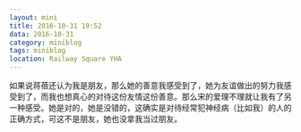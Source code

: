 ```yaml
---
layout: mini
title: 2016-10-31 19:52
data: 2016-10-31
category: miniblog
tags: miniblog
location: Railway Square YHA
---
```


如果说蒋蓓还认为我是朋友，那么她的善意我感受到了，她为友谊做出的努力我感受到了，而我也想真心的对待这份友情这份善意。那么宋的爱理不理就让我有了另一种感受。她是对的，她是没错的，这确实是对待经常犯神经病（比如我）的人的正确方式，可这不是朋友，她也没拿我当过朋友。
